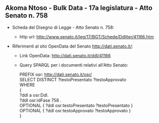 ## Akoma Ntoso - Bulk Data - 17a legislatura - Atto Senato n. 758 ##

* Scheda del Disegno di Legge - Atto Senato n. 758:
	* http url: http://www.senato.it/leg/17/BGT/Schede/Ddliter/41166.htm

* Riferimenti al sito OpenData del Senato http://dati.senato.it/:
	* Link OpenData: http://dati.senato.it/ddl/41166
	* Query SPARQL per i documenti relativi all'Atto Senato:

        PREFIX osr: <http://dati.senato.it/osr/>  
		SELECT DISTINCT ?testoPresentato ?testoApprovato  
		WHERE  
		{  
		    ?ddl a osr:Ddl.  
		    ?ddl osr:idFase 758 .  
		    OPTIONAL { ?ddl osr:testoPresentato ?testoPresentato }  
		    OPTIONAL { ?ddl osr:testoApprovato ?testoApprovato }  
		}
		